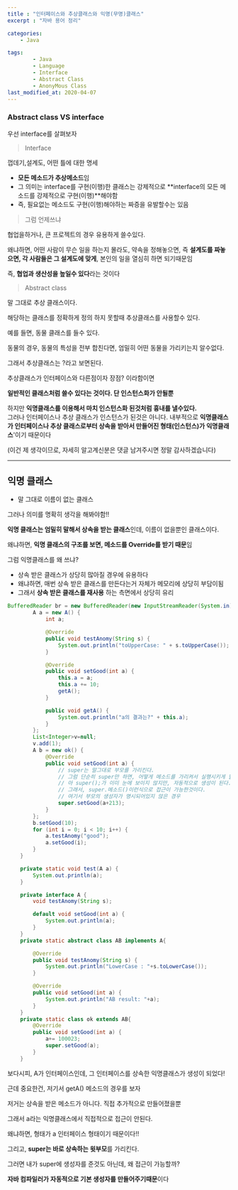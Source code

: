 ```yaml
---
title : "인터페이스와 추상클래스와 익명(무명)클래스"
excerpt : "자바 용어 정리"

categories:
    - Java

tags:
        - Java
        - Language
        - Interface
        - Abstract Class
        - AnonyMous Class
last_modified_at: 2020-04-07
---
```

### Abstract class VS interface

우선 interface를 살펴보자

> Interface

껍데기,설계도, 어떤 틀에 대한 명세

- **모든 메소드가 추상메소드**임
- 그 의미는 interface를 구현(이행)한 클래스는 강제적으로 **interface의 모든 메소드를 강제적으로 구현(이행)**해야함
- 즉, 필요없는 메소드도 구현(이행)해야하는 짜증을 유발할수는 있음

> 그럼 언제쓰냐

협업을하거나, 큰 프로젝트의 경우 유용하게 쓸수있다.

왜냐하면, 어떤 사람이 무슨 일을 하는지 몰라도, 약속을 정해놓으면, 즉 **설계도를 짜놓으면, 각 사람들은 그 설계도에 맞게**, 본인의 일을 열심히 하면 되기때문임

즉, **협업과 생산성을 높일수 있다**라는 것이다

> Abstract class

말 그대로 추상 클래스이다.

해당하는 클래스를 정확하게 정의 하지 못할때 추상클래스를 사용할수 있다.

예를 들면, 동물 클래스를 들수 있다.

동물의 경우, 동물의 특성을 전부 합친다면, 엄밀히 어떤 동물을 가리키는지 알수없다.

그래서 추상클래스는 ?라고 보면된다.

추상클래스가 인터페이스와 다른점이자 장점? 이라함이면

**일반적인 클래스처럼 쓸수 있다는 것이다. 단 인스턴스화가 안될뿐**

하지만 **익명클래스를 이용해서 마치 인스턴스화 된것처럼 흉내를 낼수있다.**  
그러나 인터페이스나 추상 클래스가 인스턴스가 된것은 아니다. 내부적으로 **익명클래스가 인터페이스나 추상 클래스로부터 상속을 받아서 만들어진 형태(인스턴스)가 익명클래스**'이기 때문이다  

(이건 제 생각이므로, 자세히 알고계신분은 댓글 남겨주시면 정말 감사하겠습니다)

---

## 익명 클래스

- 말 그대로 이름이 없는 클래스

그러나 의미를 명확히 생각을 해봐야함!!

**익명 클래스는 엄밀히 말해서 상속을 받는 클래스**인데, 이름이 없을뿐인 클래스이다.

왜냐하면, **익명 클래스의 구조를 보면, 메소드를 Override를 받기 때문**임

그럼 익명클래스를 왜 쓰냐?

- 상속 받은 클래스가 상당히 많아질 경우에 유용하다
- 왜냐하면, 매번 상속 받은 클래스를 만든다는거 자체가 메모리에 상당히 부담이됨
- 그래서 **상속 받은 클래스를 재사용** 하는 측면에서 상당히 유리

```java
BufferedReader br = new BufferedReader(new InputStreamReader(System.in));
        A a = new A() {
            int a;

            @Override
            public void testAnomy(String s) {
                System.out.println("toUpperCase: " + s.toUpperCase());
            }

            @Override
            public void setGood(int a) {
                this.a = a;
                this.a += 10;
                getA();
            }

            public void getA() {
                System.out.println("a의 결과는?" + this.a);
            }
        };
        List<Integer>v=null;
        v.add(1);
        A b = new ok() {
            @Override
            public void setGood(int a) {
                // super는 말그대로 부모를 가리킨다.
                // 그럼 단순히 super만 하면, 어떻게 메소드를 가리켜서 실행시키게 할수있나?
                // 아 super();가 이미 눈에 보이지 않지만, 자동적으로 생성이 된다.
                // 그래서, super.메소드()이런식으로 접근이 가능한것이다.
                // 여기서 부모의 생성자가 명시되어있지 않은 경우
                super.setGood(a+213);
            }
        };
        b.setGood(10);
        for (int i = 0; i < 10; i++) {
            a.testAnomy("good");
            a.setGood(i);
        }
    }

    private static void test(A a) {
        System.out.println(a);
    }

    private interface A {
        void testAnomy(String s);

        default void setGood(int a) {
            System.out.println(a);
        }
    }
    private static abstract class AB implements A{

        @Override
        public void testAnomy(String s) {
            System.out.println("LowerCase : "+s.toLowerCase());
        }

        @Override
        public void setGood(int a) {
            System.out.println("AB result: "+a);
        }
    }
    private static class ok extends AB{
        @Override
        public void setGood(int a) {
            a+= 100023;
            super.setGood(a);
        }
    }
```

보다시피, A가 인터페이스인데, 그 인터페이스를 상속한 익명클래스가 생성이 되었다!

근데 중요한건, 저기서 getA() 메소드의 경우를 보자

저거는 상속을 받은 메소드가 아니다. 직접 추가적으로 만들어졌을뿐

그래서 a라는 익명클래스에서 직접적으로 접근이 안된다.

왜냐하면, 형태가 a 인터페이스 형태이기 때문이다!!

그리고, **super는 바로 상속하는 윗부모**를 가리킨다.

그러면 내가 super에 생성자를 준것도 아닌데, 왜 접근이 가능할까?

**자바 컴파일러가 자동적으로 기본 생성자를 만들어주기때문**이다